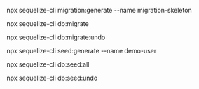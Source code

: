 npx sequelize-cli migration:generate --name migration-skeleton

npx sequelize-cli db:migrate

npx sequelize-cli db:migrate:undo

npx sequelize-cli seed:generate --name demo-user

npx sequelize-cli db:seed:all

npx sequelize-cli db:seed:undo